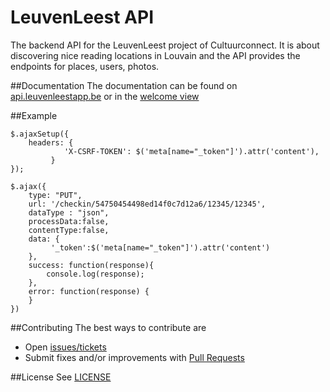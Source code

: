 # LeuvenLeest API
The backend API for the LeuvenLeest project of Cultuurconnect. It is about discovering nice reading locations in Louvain and the API provides the endpoints for places, users, photos.

##Documentation
The documentation can be found on [api.leuvenleestapp.be](http://api.leuvenleestapp.be "LeuvenLeest API site") or in the [welcome view](resources/views/welcome.blade.php)

##Example
```
$.ajaxSetup({
    headers: {
			'X-CSRF-TOKEN': $('meta[name="_token"]').attr('content'),
		 }
});

$.ajax({
    type: "PUT",
    url: '/checkin/54750454498ed14f0c7d12a6/12345/12345',
    dataType : "json",
    processData:false,
    contentType:false,
    data: {
         '_token':$('meta[name="_token"]').attr('content')
    },
    success: function(response){
        console.log(response);
    },
    error: function(response) {
    }
})
```

##Contributing
The best ways to contribute are
* Open [issues/tickets](../../issues)
* Submit fixes and/or improvements with [Pull Requests](../../pulls)

##License
See [LICENSE](LICENSE)
